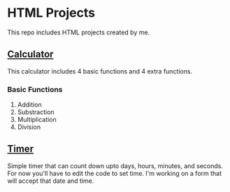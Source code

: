 # HTML Projects
 
This repo includes HTML projects created by me.

## [Calculator](/Calculator)
This calculator includes 4 basic functions and 4 extra functions.
### Basic Functions
1. Addition
2. Substraction
3. Multiplication
4. Division
## [Timer](/Timer)
Simple timer that can count down upto days, hours, minutes, and seconds.<br>
For now you'll have to edit the code to set time. I'm working on a form that will accept that date and time.
